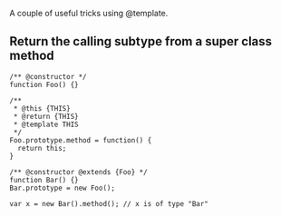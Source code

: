 A couple of useful tricks using @template.

## Return the calling subtype from a super class method

    /** @constructor */
    function Foo() {}
    
    /** 
     * @this {THIS}
     * @return {THIS}
     * @template THIS
     */
    Foo.prototype.method = function() {
      return this;
    }
    
    /** @constructor @extends {Foo} */
    function Bar() {}
    Bar.prototype = new Foo();
    
    var x = new Bar().method(); // x is of type "Bar"



